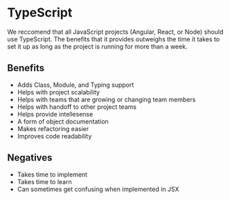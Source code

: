 # TypeScript
We reccomend that all JavaScript projects (Angular, React, or Node) should use TypeScript. The benefits that it provides outweighs the time it takes to set it up as long as the project is running for more than a week.

## Benefits
 - Adds Class, Module, and Typing support
 - Helps with project scalability
 - Helps with teams that are growing or changing team members
 - Helps with handoff to other project teams
 - Helps provide intellesense
 - A form of object documentation
 - Makes refactoring easier
 - Improves code readability
 
 ## Negatives
  - Takes time to implement
  - Takes time to learn
  - Can sometimes get confusing when implemented in JSX
  
 
